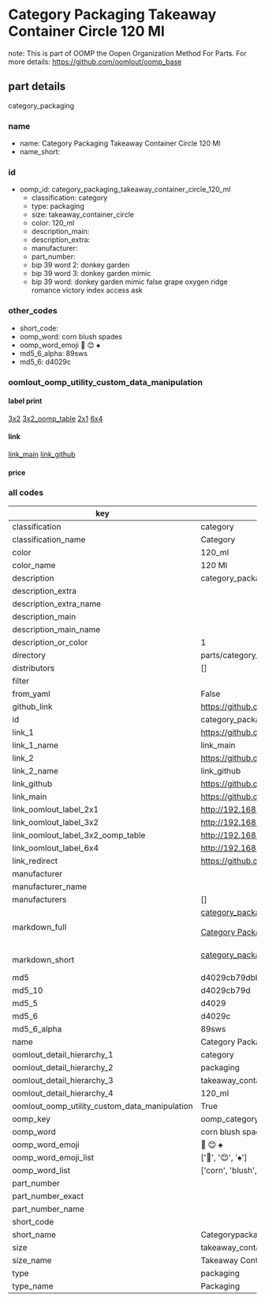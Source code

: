 # Category Packaging Takeaway Container Circle 120 Ml  

note: This is part of OOMP the Oopen Organization Method For Parts. For more details: https://github.com/oomlout/oomp_base

##  part details
  



category_packaging



### name
* name: Category Packaging Takeaway Container Circle 120 Ml
* name_short: 
### id
* oomp_id: category_packaging_takeaway_container_circle_120_ml
  * classification: category
  * type: packaging
  * size: takeaway_container_circle
  * color: 120_ml
  * description_main: 
  * description_extra: 
  * manufacturer: 
  * part_number: 
  * bip 39 word 2: donkey garden
  * bip 39 word 3: donkey garden mimic
  * bip 39 word: donkey garden mimic false grape oxygen ridge romance victory index access ask

### other_codes
* short_code: 
* oomp_word: corn blush spades
* oomp_word_emoji :corn: :blush: :spades:
* md5_6_alpha: 89sws
* md5_6: d4029c






### oomlout_oomp_utility_custom_data_manipulation
#### label print
[3x2](http://192.168.1.245:1112/?label=oomp%2089sws)
[3x2_oomp_table](http://192.168.1.108:1112/?label=oomp%2089sws)
[2x1](http://192.168.1.242:1112/?label=oomp%2089sws)
[6x4](http://192.168.1.55:1112/?label=oomp%2089sws)    

#### link

[link_main](https://github.com/oomlout/oomlout_oomp_version_1_messy/tree/main/parts/category_packaging_takeaway_container_circle_120_ml) [link_github](https://github.com/oomlout/oomlout_oomp_version_1_messy/tree/main/parts/category_packaging_takeaway_container_circle_120_ml)                             

#### price







### all codes 
| key | value |  
| --- | --- |  
| classification | category |  
| classification_name | Category |  
| color | 120_ml |  
| color_name | 120 Ml |  
| description | category_packaging |  
| description_extra |  |  
| description_extra_name |  |  
| description_main |  |  
| description_main_name |  |  
| description_or_color | 1  |  
| directory | parts/category_packaging_takeaway_container_circle_120_ml |  
| distributors | [] |  
| filter |  |  
| from_yaml | False |  
| github_link | https://github.com/oomlout/oomlout_oomp_part_src/tree/main/parts/category_packaging_takeaway_container_circle_120_ml |  
| id | category_packaging_takeaway_container_circle_120_ml |  
| link_1 | https://github.com/oomlout/oomlout_oomp_version_1_messy/tree/main/parts/category_packaging_takeaway_container_circle_120_ml |  
| link_1_name | link_main |  
| link_2 | https://github.com/oomlout/oomlout_oomp_version_1_messy/tree/main/parts/category_packaging_takeaway_container_circle_120_ml |  
| link_2_name | link_github |  
| link_github | https://github.com/oomlout/oomlout_oomp_version_1_messy/tree/main/parts/category_packaging_takeaway_container_circle_120_ml |  
| link_main | https://github.com/oomlout/oomlout_oomp_version_1_messy/tree/main/parts/category_packaging_takeaway_container_circle_120_ml |  
| link_oomlout_label_2x1 | http://192.168.1.242:1112/?label=oomp%2089sws |  
| link_oomlout_label_3x2 | http://192.168.1.245:1112/?label=oomp%2089sws |  
| link_oomlout_label_3x2_oomp_table | http://192.168.1.108:1112/?label=oomp%2089sws |  
| link_oomlout_label_6x4 | http://192.168.1.55:1112/?label=oomp%2089sws |  
| link_redirect | https://github.com/oomlout/oomlout_oomp_version_1_messy/tree/main/parts/category_packaging_takeaway_container_circle_120_ml |  
| manufacturer |  |  
| manufacturer_name |  |  
| manufacturers | [] |  
| markdown_full | [category_packaging_takeaway_container_circle_120_ml](none)<br>[](none)<br>[Category Packaging Takeaway Container Circle 120 Ml](none)<br><br> |  
| markdown_short | [category_packaging_takeaway_container_circle_120_ml](none)<br><br> |  
| md5 | d4029cb79dbb97327932e5251997ea09 |  
| md5_10 | d4029cb79d |  
| md5_5 | d4029 |  
| md5_6 | d4029c |  
| md5_6_alpha | 89sws |  
| name | Category Packaging Takeaway Container Circle 120 Ml |  
| oomlout_detail_hierarchy_1 | category |  
| oomlout_detail_hierarchy_2 | packaging |  
| oomlout_detail_hierarchy_3 | takeaway_container_circle |  
| oomlout_detail_hierarchy_4 | 120_ml |  
| oomlout_oomp_utility_custom_data_manipulation | True |  
| oomp_key | oomp_category_packaging_takeaway_container_circle_120_ml |  
| oomp_word | corn blush spades |  
| oomp_word_emoji | :corn: :blush: :spades: |  
| oomp_word_emoji_list | [':corn:', ':blush:', ':spades:'] |  
| oomp_word_list | ['corn', 'blush', 'spades'] |  
| part_number |  |  
| part_number_exact |  |  
| part_number_name |  |  
| short_code |  |  
| short_name | Categorypackaging |  
| size | takeaway_container_circle |  
| size_name | Takeaway Container Circle |  
| type | packaging |  
| type_name | Packaging |  
